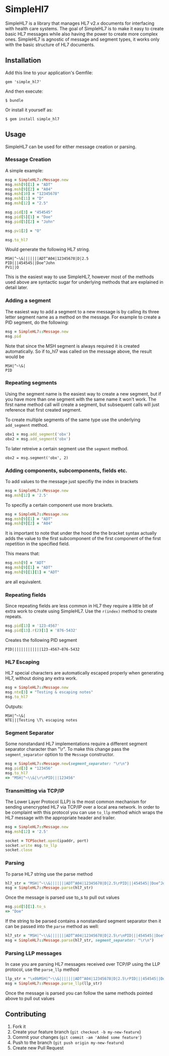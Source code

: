# SimpleHl7

SimpleHL7 is a library that manages HL7 v2.x documents for interfacing with
health care systems.  The goal of SimpleHL7 is to make it easy to create basic
HL7 messages while also having the power to create more complex ones. SimpleHL7
is agnostic of message and segment types, it works only with the basic
structure of HL7 documents.

## Installation

Add this line to your application's Gemfile:

    gem 'simple_hl7'

And then execute:

    $ bundle

Or install it yourself as:

    $ gem install simple_hl7

## Usage

SimpleHL7 can be used for either message creation or parsing.

### Message Creation

A simple example:

```ruby
msg = SimpleHL7::Message.new
msg.msh[9][1] = "ADT"
msg.msh[9][2] = "A04"
msg.msh[10] = "12345678"
msg.msh[11] = "D"
msg.msh[12] = "2.5"

msg.pid[3] = "454545"
msg.pid[5][1] = "Doe"
msg.pid[5][2] = "John"

msg.pv1[2] = "O"

msg.to_hl7
```

Would generate the following HL7 string.

```
MSH|^~\&|||||||ADT^A04|12345678|D|2.5
PID|||454545||Doe^John
PV1||O
```

This is the easiest way to use SimpleHL7, however most of the methods used
above are syntactic sugar for underlying methods that are explained in detail
later.

### Adding a segment

The easiest way to add a segment to a new message is by calling its three
letter segment name as a method on the message. For example to create a PID
segment, do the following:

```ruby
msg = SimpleHL7::Message.new
msg.pid
```

Note that since the MSH segment is always required it is created automatically.
So if to_hl7 was called on the message above, the result would be

```
MSH|^~\&|
PID
```

### Repeating segments

Using the segment name is the easiest way to create a new segment, but if you
have more than one segment with the same name it won't work. The first name
method call will create a segment, but subsequent calls will just reference
that first created segment.

To create multiple segments of the same type use the underlying `add_segment`
method.

```ruby
obx1 = msg.add_segment('obx')
obx2 = msg.add_segment('obx')
```

To later retreive a certain segment use the `segment` method.

```
obx2 = msg.segment('obx', 2)
```

### Adding components, subcomponents, fields etc.

To add values to the message just specifiy the index in brackets

```ruby
msg = SimpleHL7::Message.new
msg.msh[12] = '2.5'
```

To specifiy a certain component use more brackets.

```ruby
msg = SimpleHL7::Message.new
msg.msh[9][1] = "ADT"
msg.msh[9][2] = "A04"
```

It is important to note that under the hood the the bracket syntax actually
adds the value to the first subcomponent of the first component of the first
repetition in the specified field.

This means that:

```ruby
msg.msh[9] = "ADT"
msg.msh[9][1] = "ADT"
msg.msh[9][1][1] = "ADT"
```

are all equivalent.

### Repeating fields

Since repeating fields are less common in HL7 they require a little bit of
extra work to create using SimpleHL7. Use the `r(index)` method to create
repeats.

```ruby
msg.pid[13] = '123-4567'
msg.pid[13].r(2)[1] = '876-5432'
```

Creates the following PID segment

```
PID|||||||||||||123-4567~876-5432
```

### HL7 Escaping

HL7 special characters are automatically escaped properly when generating HL7,
without doing any extra work.

```ruby
msg = SimpleHL7::Message.new
msg.nte[3] = "Testing & escaping notes"
msg.to_hl7
```

Outputs:

```
MSH|^~\&|
NTE|||Testing \T\ escaping notes
```
### Segment Separator

Some nonstandard HL7 implementations require a different segment separator
character than "\r". To make this change pass the `segment_separator` option to
the `Message` constructor.

```ruby
msg = SimpleHL7::Message.new(segment_separator: "\r\n")
msg.pid[3] = "123456"
msg.to_hl7
=> "MSH|^~\\&|\r\nPID|||123456"
```
### Transmitting via TCP/IP

The Lower Layer Protocol (LLP) is the most common mechanism for sending unencrypted HL7 via TCP/IP over a local area network. In order to be complaint with this protocol you can use `to_llp` method which wraps the HL7 message with the appropriate header and trailer.

```ruby
msg = SimpleHL7::Message.new
msg.msh[12] = '2.5'

socket = TCPSocket.open(ipaddr, port)
socket.write msg.to_llp
socket.close
```

### Parsing

To parse HL7 string use the parse method

```ruby
hl7_str = "MSH|^~\\&|||||||ADT^A04|12345678|D|2.5\rPID|||454545||Doe^John"
msg = SimpleHL7::Message.parse(hl7_str)
```

Once the message is parsed use to_s to pull out values

```ruby
msg.pid[5][1].to_s
=> "Doe"
```

If the string to be parsed contains a nonstandard segment separator then it can
be passed into the `parse` method as well:

```ruby
hl7_str = "MSH|^~\\&|||||||ADT^A04|12345678|D|2.5\r\nPID|||454545||Doe^John"
msg = SimpleHL7::Message.parse(hl7_str, segment_separator: "\r\n")
```

### Parsing LLP messages

In case you are parsing HL7 messages received over TCP/IP using the LLP protocol, use the `parse_llp` method

```ruby
llp_str = "\x0bMSH|^~\\&|||||||ADT^A04|12345678|D|2.5\rPID|||454545||Doe^John\x1c\r"
msg = SimpleHL7::Message.parse_llp(llp_str)
```

Once the message is parsed you can follow the same methods pointed above to pull out values

## Contributing

1. Fork it
2. Create your feature branch (`git checkout -b my-new-feature`)
3. Commit your changes (`git commit -am 'Added some feature'`)
4. Push to the branch (`git push origin my-new-feature`)
5. Create new Pull Request
